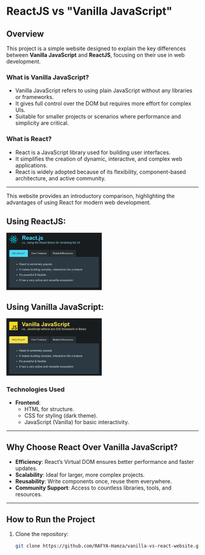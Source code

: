#  ReactJS vs "Vanilla JavaScript"

## **Overview**

This project is a simple website designed to explain the key differences between **Vanilla JavaScript** and **ReactJS**, focusing on their use in web development.

### What is **Vanilla JavaScript**?
- Vanilla JavaScript refers to using plain JavaScript without any libraries or frameworks.
- It gives full control over the DOM but requires more effort for complex UIs.
- Suitable for smaller projects or scenarios where performance and simplicity are critical.

### What is **React**?
- React is a JavaScript library used for building user interfaces.
- It simplifies the creation of dynamic, interactive, and complex web applications.
- React is widely adopted because of its flexibility, component-based architecture, and active community.


---

This website provides an introductory comparison, highlighting the advantages of using React for modern web development.

## Using **ReactJS**:


<img src="assets/Reacts-js.png" alt="Page 1" width="250">


## Using **Vanilla JavaScript**:

<img src="assets/Vanilla-js.png" alt="Page 1" width="250">
  
### **Technologies Used**

- **Frontend**:
  - HTML for structure.
  - CSS for styling (dark theme).
  - JavaScript (Vanilla) for basic interactivity.

---

## Why Choose React Over Vanilla JavaScript?
- **Efficiency**: React’s Virtual DOM ensures better performance and faster updates.
- **Scalability**: Ideal for larger, more complex projects.
- **Reusability**: Write components once, reuse them everywhere.
- **Community Support**: Access to countless libraries, tools, and resources.

---

## **How to Run the Project**

1. Clone the repository:
   ```bash
   git clone https://github.com/RAFYA-Hamza/vanilla-vs-react-website.git
